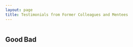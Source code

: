 ```yaml
---
layout: page
title: Testimonials from Former Colleagues and Mentees
---
```


<div style="-webkit-column-count: 2; -moz-column-count: 2; column-count: 2; -webkit-column-rule: 1px dotted #e0e0e0; -moz-column-rule: 1px dotted #e0e0e0; column-rule: 1px dotted #e0e0e0;">
    <div style="display: inline-block;">
        <h2>Good</h2>
    </div>
    <div style="display: inline-block;">
        <h2>Bad</h2>
    </div>
</div>

